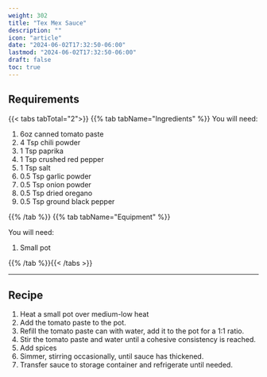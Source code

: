 ```yaml
---
weight: 302
title: "Tex Mex Sauce"
description: ""
icon: "article"
date: "2024-06-02T17:32:50-06:00"
lastmod: "2024-06-02T17:32:50-06:00"
draft: false
toc: true
---
```


## Requirements

{{< tabs tabTotal="2">}} {{% tab tabName="Ingredients" %}} You will need:

1. 6oz canned tomato paste
2. 4 Tsp chili powder
3. 1 Tsp paprika
4. 1 Tsp crushed red pepper
5. 1 Tsp salt
6. 0.5 Tsp garlic powder
7. 0.5 Tsp onion powder
8. 0.5 Tsp dried oregano
9. 0.5 Tsp ground black pepper

{{% /tab %}} {{% tab tabName="Equipment" %}}

You will need:

1. Small pot

{{% /tab %}}{{< /tabs >}}

---

## Recipe

1. Heat a small pot over medium-low heat
2. Add the tomato paste to the pot.
3. Refill the tomato paste can with water, add it to the pot for a 1:1 ratio.
4. Stir the tomato paste and water until a cohesive consistency is reached.
5. Add spices
6. Simmer, stirring occasionally, until sauce has thickened.
7. Transfer sauce to storage container and refrigerate until needed.
